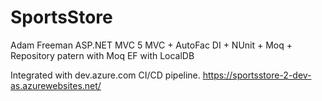 # SportsStore
Adam Freeman ASP.NET MVC 5
MVC + AutoFac DI + NUnit + Moq + Repository patern with Moq
EF with LocalDB

Integrated with dev.azure.com CI/CD pipeline.
https://sportsstore-2-dev-as.azurewebsites.net/
